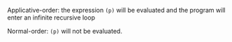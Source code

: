 Applicative-order: the expression `(p)` will be evaluated and the program will
enter an infinite recursive loop

Normal-order: `(p)` will not be evaluated.
